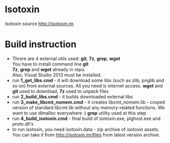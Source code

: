 # Isotoxin
Isotoxin source
http://isotoxin.im

# Build instruction
- Threre are 4 external utils used: **git**, **7z**, **grep**, **wget**<br />
You have to install command line **git**<br />
**7z**, **grep** and **wget** already in repo.<br />
Also, Visual Studio 2013 must be installed.<br />
- run **1_get_libs.cmd** - it will download some libs (such as zlib, pnglib and so on) from external sources. All you need is internet access. **wget** and **git** used to download, **7z** used to unpack files<br />
- run **2_build_libs.cmd** - it builds downloaded external libs<br />
- run **3_make_libcmt_nomem.cmd** - it creates libcmt_nomem.lib - croped version of standard libcmt.lib without any memory-related functions. We want to use dlmalloc everywhere :) **grep** utility used at this step<br />
- run **4_build_isotoxin.cmd** - final build of isotoxin.exe, plghost.exe and proto.dll's<br />
- to run isotoxin, you need isotoxin.data - zip archive of isotoxin assets. You can take it from http://isotoxin.im/files from latest version archive.<br />

